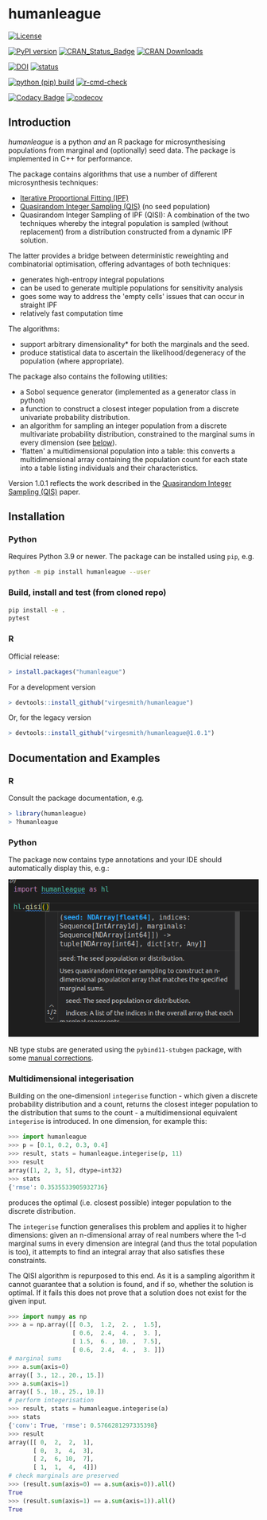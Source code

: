 # humanleague

[![License](https://img.shields.io/github/license/mashape/apistatus.svg)](https://opensource.org/licenses/MIT)

[![PyPI version](https://badge.fury.io/py/humanleague.svg)](https://badge.fury.io/py/humanleague)
[![CRAN\_Status\_Badge](https://www.r-pkg.org/badges/version/humanleague)](https://CRAN.R-project.org/package=humanleague)
[![CRAN Downloads](https://cranlogs.r-pkg.org/badges/grand-total/humanleague?color=black)](https://cran.r-project.org/package=humanleague)

[![DOI](https://zenodo.org/badge/95961787.svg)](https://zenodo.org/badge/latestdoi/95961787)
[![status](https://joss.theoj.org/papers/d5aaf6e1c2efed431c506762622473b4/status.svg)](https://joss.theoj.org/papers/d5aaf6e1c2efed431c506762622473b4)

[![python (pip) build](https://github.com/virgesmith/humanleague/actions/workflows/pip-package.yml/badge.svg)](https://github.com/virgesmith/humanleague/actions/workflows/pip-package.yml/badge.svg)
[![r-cmd-check](https://github.com/virgesmith/humanleague/actions/workflows/r-cmd-check.yml/badge.svg)](https://github.com/virgesmith/humanleague/actions/workflows/r-cmd-check/badge.svg)

[![Codacy Badge](https://app.codacy.com/project/badge/Grade/430da36db15f46978bfccd1ad3243ae9)](https://www.codacy.com/gh/virgesmith/humanleague/dashboard?utm_source=github.com&amp;utm_medium=referral&amp;utm_content=virgesmith/humanleague&amp;utm_campaign=Badge_Grade)
[![codecov](https://codecov.io/gh/virgesmith/humanleague/branch/main/graph/badge.svg)](https://codecov.io/gh/virgesmith/humanleague)

## Introduction

*humanleague* is a python *and* an R package for microsynthesising populations from marginal and (optionally) seed data. The package is implemented in C++ for performance.

The package contains algorithms that use a number of different microsynthesis techniques:

- [Iterative Proportional Fitting (IPF)](https://en.wikipedia.org/wiki/Iterative_proportional_fitting)
- [Quasirandom Integer Sampling (QIS)](http://jasss.soc.surrey.ac.uk/20/4/14.html) (no seed population)
- Quasirandom Integer Sampling of IPF (QISI): A combination of the two techniques whereby the integral population is sampled (without replacement) from a distribution constructed from a dynamic IPF solution.

The latter provides a bridge between deterministic reweighting and combinatorial optimisation, offering advantages of both techniques:

- generates high-entropy integral populations
- can be used to generate multiple populations for sensitivity analysis
- goes some way to address the 'empty cells' issues that can occur in straight IPF
- relatively fast computation time

The algorithms:

- support arbitrary dimensionality* for both the marginals and the seed.
- produce statistical data to ascertain the likelihood/degeneracy of the population (where appropriate).

The package also contains the following utilities:

- a Sobol sequence generator (implemented as a generator class in python)
- a function to construct a closest integer population from a discrete univariate probability distribution.
- an algorithm for sampling an integer population from a discrete multivariate probability distribution, constrained to the marginal sums in every dimension (see [below](#multidimensional-integerisation)).
- 'flatten' a multidimensional population into a table: this converts a multidimensional array containing the population count for each state into a table listing individuals and their characteristics.

Version 1.0.1 reflects the work described in the [Quasirandom Integer Sampling (QIS)](http://jasss.soc.surrey.ac.uk/20/4/14.html) paper.

## Installation

### Python

Requires Python 3.9 or newer. The package can be installed using `pip`, e.g.


```bash
python -m pip install humanleague --user
```

### Build, install and test (from cloned repo)

```bash
pip install -e .
pytest
```

### R

Official release:

```r
> install.packages("humanleague")
```

For a development version

```r
> devtools::install_github("virgesmith/humanleague")
```

Or, for the legacy version

```r
> devtools::install_github("virgesmith/humanleague@1.0.1")
```

## Documentation and Examples

### R

Consult the package documentation, e.g.

```r
> library(humanleague)
> ?humanleague
```

### Python

The package now contains type annotations and your IDE should automatically display this, e.g.:

![help](./doc/help.png)

NB type stubs are generated using the `pybind11-stubgen` package, with some [manual corrections](./doc/type-stubs.md).

### Multidimensional integerisation

Building on the one-dimensionl `integerise` function - which given a discrete probability distribution and a count, returns the closest integer population to the distribution that sums to the count - a multidimensional equivalent `integerise` is introduced. In one dimension, for example this:

```python
>>> import humanleague
>>> p = [0.1, 0.2, 0.3, 0.4]
>>> result, stats = humanleague.integerise(p, 11)
>>> result
array([1, 2, 3, 5], dtype=int32)
>>> stats
{'rmse': 0.3535533905932736}
```

produces the optimal (i.e. closest possible) integer population to the discrete distribution.

The `integerise` function generalises this problem and applies it to higher dimensions: given an n-dimensional array of real numbers where the 1-d marginal sums in every dimension are integral (and thus the total population is too), it attempts to find an integral array that also satisfies these constraints.

The QISI algorithm is repurposed to this end. As it is a sampling algorithm it cannot guarantee that a solution is found, and if so, whether the solution is optimal. If it fails this does not prove that a solution does not exist for the given input.

```python
>>> import numpy as np
>>> a = np.array([[ 0.3,  1.2,  2. ,  1.5],
                  [ 0.6,  2.4,  4. ,  3. ],
                  [ 1.5,  6. , 10. ,  7.5],
                  [ 0.6,  2.4,  4. ,  3. ]])
# marginal sums
>>> a.sum(axis=0)
array([ 3., 12., 20., 15.])
>>> a.sum(axis=1)
array([ 5., 10., 25., 10.])
# perform integerisation
>>> result, stats = humanleague.integerise(a)
>>> stats
{'conv': True, 'rmse': 0.5766281297335398}
>>> result
array([[ 0,  2,  2,  1],
       [ 0,  3,  4,  3],
       [ 2,  6, 10,  7],
       [ 1,  1,  4,  4]])
# check marginals are preserved
>>> (result.sum(axis=0) == a.sum(axis=0)).all()
True
>>> (result.sum(axis=1) == a.sum(axis=1)).all()
True
```
